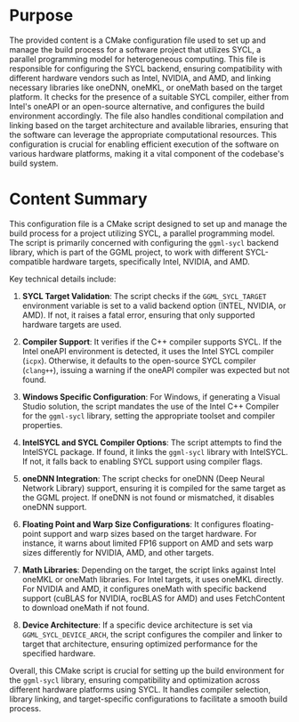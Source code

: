 # Purpose
The provided content is a CMake configuration file used to set up and manage the build process for a software project that utilizes SYCL, a parallel programming model for heterogeneous computing. This file is responsible for configuring the SYCL backend, ensuring compatibility with different hardware vendors such as Intel, NVIDIA, and AMD, and linking necessary libraries like oneDNN, oneMKL, or oneMath based on the target platform. It checks for the presence of a suitable SYCL compiler, either from Intel's oneAPI or an open-source alternative, and configures the build environment accordingly. The file also handles conditional compilation and linking based on the target architecture and available libraries, ensuring that the software can leverage the appropriate computational resources. This configuration is crucial for enabling efficient execution of the software on various hardware platforms, making it a vital component of the codebase's build system.
# Content Summary
This configuration file is a CMake script designed to set up and manage the build process for a project utilizing SYCL, a parallel programming model. The script is primarily concerned with configuring the `ggml-sycl` backend library, which is part of the GGML project, to work with different SYCL-compatible hardware targets, specifically Intel, NVIDIA, and AMD.

Key technical details include:

1. **SYCL Target Validation**: The script checks if the `GGML_SYCL_TARGET` environment variable is set to a valid backend option (INTEL, NVIDIA, or AMD). If not, it raises a fatal error, ensuring that only supported hardware targets are used.

2. **Compiler Support**: It verifies if the C++ compiler supports SYCL. If the Intel oneAPI environment is detected, it uses the Intel SYCL compiler (`icpx`). Otherwise, it defaults to the open-source SYCL compiler (`clang++`), issuing a warning if the oneAPI compiler was expected but not found.

3. **Windows Specific Configuration**: For Windows, if generating a Visual Studio solution, the script mandates the use of the Intel C++ Compiler for the `ggml-sycl` library, setting the appropriate toolset and compiler properties.

4. **IntelSYCL and SYCL Compiler Options**: The script attempts to find the IntelSYCL package. If found, it links the `ggml-sycl` library with IntelSYCL. If not, it falls back to enabling SYCL support using compiler flags.

5. **oneDNN Integration**: The script checks for oneDNN (Deep Neural Network Library) support, ensuring it is compiled for the same target as the GGML project. If oneDNN is not found or mismatched, it disables oneDNN support.

6. **Floating Point and Warp Size Configurations**: It configures floating-point support and warp sizes based on the target hardware. For instance, it warns about limited FP16 support on AMD and sets warp sizes differently for NVIDIA, AMD, and other targets.

7. **Math Libraries**: Depending on the target, the script links against Intel oneMKL or oneMath libraries. For Intel targets, it uses oneMKL directly. For NVIDIA and AMD, it configures oneMath with specific backend support (cuBLAS for NVIDIA, rocBLAS for AMD) and uses FetchContent to download oneMath if not found.

8. **Device Architecture**: If a specific device architecture is set via `GGML_SYCL_DEVICE_ARCH`, the script configures the compiler and linker to target that architecture, ensuring optimized performance for the specified hardware.

Overall, this CMake script is crucial for setting up the build environment for the `ggml-sycl` library, ensuring compatibility and optimization across different hardware platforms using SYCL. It handles compiler selection, library linking, and target-specific configurations to facilitate a smooth build process.

